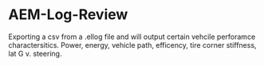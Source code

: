 # AEM-Log-Review
Exporting a csv from a .ellog file and will output certain vehcile perforamce charactersitics. Power, energy, vehicle path, efficency, tire corner stiffness, lat G v. steering.
